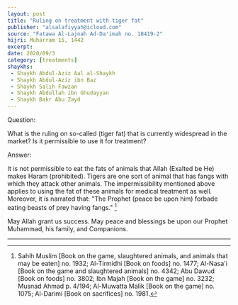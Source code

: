 ```yaml
---
layout: post
title: "Ruling on treatment with tiger fat"
publisher: "alsalafiyyah@icloud.com"
source: "Fatawa Al-Lajnah Ad-Da'imah no. 18419-2"
hijri: Muharram 15, 1442
excerpt: 
date: 2020/09/3
category: [treatments]
shaykhs: 
 - Shaykh Abdul-Aziz Aal al-Shaykh
 - Shaykh Abdul-Aziz ibn Baz
 - Shaykh Salih Fawzan
 - Shaykh Abdullah ibn Ghudayyan
 - Shaykh Bakr Abu Zayd
---
```


Question:

What is the ruling on so-called (tiger fat) that is currently widespread in the market? Is it permissible to use it for treatment? 

Answer:

It is not permissible to eat the fats of animals that Allah (Exalted be He) makes Haram (prohibited). Tigers are one sort of animal that has fangs with which they attack other animals. The impermissibility mentioned above applies to using the fat of these animals for medical treatment as well. Moreover, it is narrated that: "The Prophet (peace be upon him) forbade eating beasts of prey having fangs." [^1]

May Allah grant us success. May peace and blessings be upon our Prophet Muhammad, his family, and Companions. 

---

[^1]: Sahih Muslim [Book on the game, slaughtered animals, and animals that may be eaten] no. 1932; Al-Tirmidhi [Book on foods] no. 1477; Al-Nasa'i [Book on the game and slaughtered animals] no. 4342; Abu Dawud [Book on foods] no. 3802; Ibn Majah [Book on the game] no. 3232; Musnad Ahmad p. 4/194; Al-Muwatta Malik [Book on the game] no. 1075; Al-Darimi [Book on sacrifices] no. 1981.
